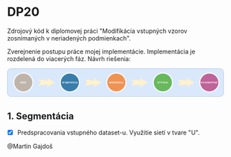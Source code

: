 # DP20
Zdrojový kód k diplomovej práci "Modifikácia vstupných vzorov zosnímaných v neriadených podmienkach".

Zverejnenie postupu práce mojej implementácie. Implementácia je rozdelená do viacerých fáz. Návrh riešenia:

![Ilustrácia návrhu riešenia.](pic/procesNavrh.png)

## 1. Segmentácia
- [x] Predspracovania vstupného dataset-u. Využitie sietí v tvare "U".

@Martin Gajdoš
